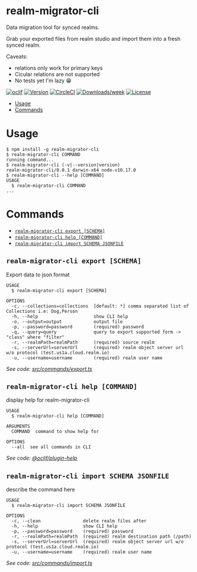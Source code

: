 realm-migrator-cli
==================

Data migration tool for synced realms.

Grab your exported files from realm studio and import them into a fresh synced realm.

Caveats:
  - relations only work for primary keys
  - Cicular relations are not supported
  - No tests yet I'm lazy :grin:


[![oclif](https://img.shields.io/badge/cli-oclif-brightgreen.svg)](https://oclif.io)
[![Version](https://img.shields.io/npm/v/realm-migrator-cli.svg)](https://npmjs.org/package/realm-migrator-cli)
[![CircleCI](https://circleci.com/gh/gonza-lito/realm-migrator-cli/tree/master.svg?style=shield)](https://circleci.com/gh/gonza-lito/realm-migrator-cli/tree/master)
[![Downloads/week](https://img.shields.io/npm/dw/realm-migrator-cli.svg)](https://npmjs.org/package/realm-migrator-cli)
[![License](https://img.shields.io/npm/l/realm-migrator-cli.svg)](https://github.com/gonza-lito/realm-migrator-cli/blob/master/package.json)

<!-- toc -->
* [Usage](#usage)
* [Commands](#commands)
<!-- tocstop -->
# Usage
<!-- usage -->
```sh-session
$ npm install -g realm-migrator-cli
$ realm-migrator-cli COMMAND
running command...
$ realm-migrator-cli (-v|--version|version)
realm-migrator-cli/0.0.1 darwin-x64 node-v10.17.0
$ realm-migrator-cli --help [COMMAND]
USAGE
  $ realm-migrator-cli COMMAND
...
```
<!-- usagestop -->
# Commands
<!-- commands -->
* [`realm-migrator-cli export [SCHEMA]`](#realm-migrator-cli-export-schema)
* [`realm-migrator-cli help [COMMAND]`](#realm-migrator-cli-help-command)
* [`realm-migrator-cli import SCHEMA JSONFILE`](#realm-migrator-cli-import-schema-jsonfile)

## `realm-migrator-cli export [SCHEMA]`

Export data to json format

```
USAGE
  $ realm-migrator-cli export [SCHEMA]

OPTIONS
  -c, --collections=collections  [default: *] comma separated list of Collections i.e: Dog,Person
  -h, --help                     show CLI help
  -o, --output=output            output file
  -p, --password=password        (required) password
  -q, --query=query              query to export supported form -> "class" where "filter"
  -r, --realmPath=realmPath      (required) source realm
  -s, --serverUrl=serverUrl      (required) realm object server url w/o protocol (test.us1a.cloud.realm.io)
  -u, --username=username        (required) realm user name
```

_See code: [src/commands/export.ts](https://github.com/gonza-lito/realm-migrator-cli/blob/v0.0.1/src/commands/export.ts)_

## `realm-migrator-cli help [COMMAND]`

display help for realm-migrator-cli

```
USAGE
  $ realm-migrator-cli help [COMMAND]

ARGUMENTS
  COMMAND  command to show help for

OPTIONS
  --all  see all commands in CLI
```

_See code: [@oclif/plugin-help](https://github.com/oclif/plugin-help/blob/v2.2.3/src/commands/help.ts)_

## `realm-migrator-cli import SCHEMA JSONFILE`

describe the command here

```
USAGE
  $ realm-migrator-cli import SCHEMA JSONFILE

OPTIONS
  -c, --clean                delete realm files after
  -h, --help                 show CLI help
  -p, --password=password    (required) password
  -r, --realmPath=realmPath  (required) realm destination path (/path)
  -s, --serverUrl=serverUrl  (required) realm object server url w/o protocol (test.us1a.cloud.realm.io)
  -u, --username=username    (required) realm user name
```

_See code: [src/commands/import.ts](https://github.com/gonza-lito/realm-migrator-cli/blob/v0.0.1/src/commands/import.ts)_
<!-- commandsstop -->
